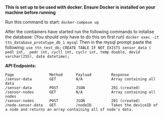 **This is set up to be used with docker. Ensure Docker is installed on your machine before running**

Run this command to start:
`docker-compose up`

After the contiainers have started run the following commands to initalise the database:
(You should only have to do this on first run)
`docker exec -it ttn_database_prototype_db_1 mysql`
Then in the mysql prompt paste the following:
`use ttn_test_db;`
`CREATE TABLE IF NOT EXISTS sensor_data ( pedl int,  pedr int, cycll int, cyclr int, temp double, devid varchar(255), date datetime);`


**API Endpoints:**
```
Page                Method      Payload         Response
/sensor-data        GET         N/A             Array containing all data
/sensor-data        POST        JSON            201 (created)
/sensor-nodes		GET			N/A				Array containing all nodes
/sensor-nodes       POST        JSON            201 (created)
/node-sensor-data   GET         /nodeID    		Takes the deviceID of a node and returns an array containing all of node's data.
```
